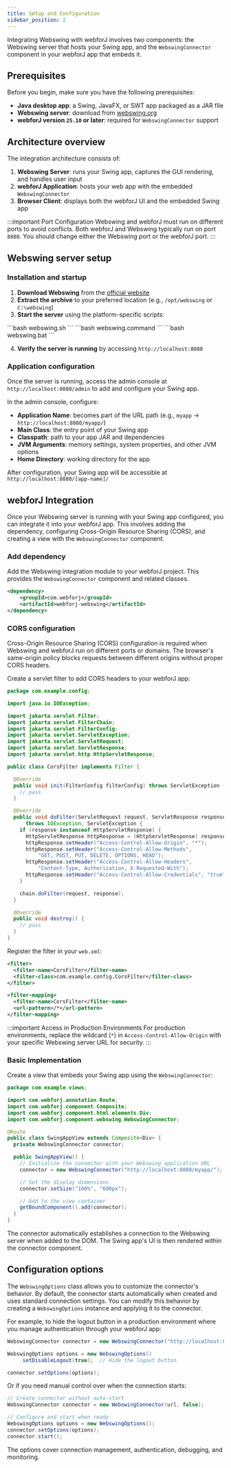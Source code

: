 ```yaml
---
title: Setup and Configuration
sidebar_position: 2
---
```


Integrating Webswing with webforJ involves two components: the Webswing server that hosts your Swing app, and the `WebswingConnector` component in your webforJ app that embeds it.

## Prerequisites

Before you begin, make sure you have the following prerequisites:

- **Java desktop app**: a Swing, JavaFX, or SWT app packaged as a JAR file
- **Webswing server**: download from [webswing.org](https://webswing.org)
- **webforJ version `25.10` or later**: required for `WebswingConnector` support

## Architecture overview

The integration architecture consists of:

1. **Webswing Server**: runs your Swing app, captures the GUI rendering, and handles user input
2. **webforJ Application**: hosts your web app with the embedded `WebswingConnector`
3. **Browser Client**: displays both the webforJ UI and the embedded Swing app

:::important Port Configuration
Webswing and webforJ must run on different ports to avoid conflicts. Both webforJ and Webswing typically run on port `8080`. You should change either the Webswing port or the webforJ port.
:::

## Webswing server setup

### Installation and startup

1. **Download Webswing** from the [official website](https://www.webswing.org/en/downloads)
2. **Extract the archive** to your preferred location (e.g., `/opt/webswing` or `C:\webswing`)
3. **Start the server** using the platform-specific scripts:

<Tabs>
      <TabItem value="Linux" label="Linux" default>
        ```bash
        webswing.sh
        ```
      </TabItem>
      <TabItem value="macOS" label="macOS">
        ```bash
        webswing.command
        ```
      </TabItem>
      <TabItem value="Windows" label="Windows">
        ```bash
        webswing.bat
        ```
      </TabItem>
</Tabs>


4. **Verify the server is running** by accessing `http://localhost:8080`

### Application configuration

Once the server is running, access the admin console at `http://localhost:8080/admin` to add and configure your Swing app.

In the admin console, configure:

- **Application Name**: becomes part of the URL path (e.g., `myapp` → `http://localhost:8080/myapp/`)
- **Main Class**: the entry point of your Swing app
- **Classpath**: path to your app JAR and dependencies
- **JVM Arguments**: memory settings, system properties, and other JVM options
- **Home Directory**: working directory for the app

After configuration, your Swing app will be accessible at `http://localhost:8080/[app-name]/`

## webforJ Integration

Once your Webswing server is running with your Swing app configured, you can integrate it into your webforJ app. This involves adding the dependency, configuring Cross-Origin Resource Sharing (CORS), and creating a view with the `WebswingConnector` component.

### Add dependency

Add the Webswing integration module to your webforJ project. This provides the `WebswingConnector` component and related classes.

```xml
<dependency>
    <groupId>com.webforj</groupId>
    <artifactId>webforj-webswing</artifactId>
</dependency>
```

### CORS configuration

Cross-Origin Resource Sharing (CORS) configuration is required when Webswing and webforJ run on different ports or domains. The browser's same-origin policy blocks requests between different origins without proper CORS headers.

Create a servlet filter to add CORS headers to your webforJ app:

```java title="CorsFilter.java"
package com.example.config;

import java.io.IOException;

import jakarta.servlet.Filter;
import jakarta.servlet.FilterChain;
import jakarta.servlet.FilterConfig;
import jakarta.servlet.ServletException;
import jakarta.servlet.ServletRequest;
import jakarta.servlet.ServletResponse;
import jakarta.servlet.http.HttpServletResponse;

public class CorsFilter implements Filter {

  @Override
  public void init(FilterConfig filterConfig) throws ServletException {
    // pass
  }

  @Override
  public void doFilter(ServletRequest request, ServletResponse response, FilterChain chain)
      throws IOException, ServletException {
    if (response instanceof HttpServletResponse) {
      HttpServletResponse httpResponse = (HttpServletResponse) response;
      httpResponse.setHeader("Access-Control-Allow-Origin", "*");
      httpResponse.setHeader("Access-Control-Allow-Methods",
          "GET, POST, PUT, DELETE, OPTIONS, HEAD");
      httpResponse.setHeader("Access-Control-Allow-Headers",
          "Content-Type, Authorization, X-Requested-With");
      httpResponse.setHeader("Access-Control-Allow-Credentials", "true");
    }

    chain.doFilter(request, response);
  }

  @Override
  public void destroy() {
    // pass
  }
}
```

Register the filter in your `web.xml`:

```xml
<filter>
  <filter-name>CorsFilter</filter-name>
  <filter-class>com.example.config.CorsFilter</filter-class>
</filter>

<filter-mapping>
  <filter-name>CorsFilter</filter-name>
  <url-pattern>/*</url-pattern>
</filter-mapping>
```

:::important Access in Production Environments
For production environments, replace the wildcard (`*`) in `Access-Control-Allow-Origin` with your specific Webswing server URL for security.
:::

### Basic Implementation

Create a view that embeds your Swing app using the `WebswingConnector`:

```java title="SwingAppView.java"
package com.example.views;

import com.webforj.annotation.Route;
import com.webforj.component.Composite;
import com.webforj.component.html.elements.Div;
import com.webforj.component.webswing.WebswingConnector;

@Route
public class SwingAppView extends Composite<Div> {
  private WebswingConnector connector;

  public SwingAppView() {
    // Initialize the connector with your Webswing application URL
    connector = new WebswingConnector("http://localhost:8080/myapp/");

    // Set the display dimensions
    connector.setSize("100%", "600px");

    // Add to the view container
    getBoundComponent().add(connector);
  }
}
```

The connector automatically establishes a connection to the Webswing server when added to the DOM. The Swing app's UI is then rendered within the connector component.

## Configuration options

The `WebswingOptions` class allows you to customize the connector's behavior. By default, the connector starts automatically when created and uses standard connection settings. You can modify this behavior by creating a `WebswingOptions` instance and applying it to the connector.

For example, to hide the logout button in a production environment where you manage authentication through your webforJ app:

```java
WebswingConnector connector = new WebswingConnector("http://localhost:8080/myapp/");

WebswingOptions options = new WebswingOptions()
    .setDisableLogout(true);  // Hide the logout button

connector.setOptions(options);
```

Or if you need manual control over when the connection starts:

```java
// Create connector without auto-start
WebswingConnector connector = new WebswingConnector(url, false);

// Configure and start when ready
WebswingOptions options = new WebswingOptions();
connector.setOptions(options);
connector.start();
```

The options cover connection management, authentication, debugging, and monitoring.